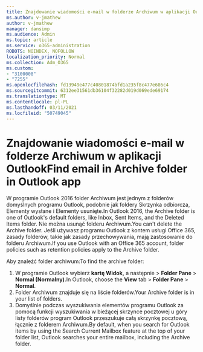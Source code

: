 ```yaml
---
title: Znajdowanie wiadomości e-mail w folderze Archiwum w aplikacji Outlook
ms.author: v-jmathew
author: v-jmathew
manager: dansimp
ms.audience: Admin
ms.topic: article
ms.service: o365-administration
ROBOTS: NOINDEX, NOFOLLOW
localization_priority: Normal
ms.collection: Adm_O365
ms.custom:
- "3100008"
- "7255"
ms.openlocfilehash: fd13949e477c40801874bfd1a235f8c477e686c4
ms.sourcegitcommit: 6312ee31561db36104f32282d019d069ede69174
ms.translationtype: MT
ms.contentlocale: pl-PL
ms.lasthandoff: 03/11/2021
ms.locfileid: "50749045"
---
```

# <a name="find-email-in-archive-folder-in-outlook-app"></a><span data-ttu-id="8dd69-102">Znajdowanie wiadomości e-mail w folderze Archiwum w aplikacji Outlook</span><span class="sxs-lookup"><span data-stu-id="8dd69-102">Find email in Archive folder in Outlook app</span></span>

<span data-ttu-id="8dd69-103">W programie Outlook 2016 folder Archiwum jest jednym z folderów domyślnych programu Outlook, podobnie jak foldery Skrzynka odbiorcza, Elementy wysłane i Elementy usunięte.</span><span class="sxs-lookup"><span data-stu-id="8dd69-103">In Outlook 2016, the Archive folder is one of Outlook's default folders, like Inbox, Sent Items, and the Deleted Items folder.</span></span> <span data-ttu-id="8dd69-104">Nie można usunąć folderu Archiwum.</span><span class="sxs-lookup"><span data-stu-id="8dd69-104">You can't delete the Archive folder.</span></span> <span data-ttu-id="8dd69-105">Jeśli używasz programu Outlook z kontem usługi Office 365, zasady folderów, takie jak zasady przechowywania, mają zastosowanie do folderu Archiwum.</span><span class="sxs-lookup"><span data-stu-id="8dd69-105">If you use Outlook with an Office 365 account, folder policies such as retention policies apply to the Archive folder.</span></span>

<span data-ttu-id="8dd69-106">Aby znaleźć folder archiwum:</span><span class="sxs-lookup"><span data-stu-id="8dd69-106">To find the archive folder:</span></span>

1. <span data-ttu-id="8dd69-107">W programie Outlook wybierz **kartę Widok,** a następnie > **Folder Pane**  >  **Normal (Normalny).**</span><span class="sxs-lookup"><span data-stu-id="8dd69-107">In Outlook, choose the **View** tab > **Folder Pane** > **Normal**.</span></span>
2. <span data-ttu-id="8dd69-108">Folder Archiwum znajduje się na liście folderów.</span><span class="sxs-lookup"><span data-stu-id="8dd69-108">Your Archive folder is in your list of folders.</span></span>
3. <span data-ttu-id="8dd69-109">Domyślnie podczas wyszukiwania elementów programu Outlook za pomocą funkcji wyszukiwania w bieżącej skrzynce pocztowej u góry listy folderów program Outlook przeszukuje całą skrzynkę pocztową, łącznie z folderem Archiwum.</span><span class="sxs-lookup"><span data-stu-id="8dd69-109">By default, when you search for Outlook items by using the Search Current Mailbox feature at the top of your folder list, Outlook searches your entire mailbox, including the Archive folder.</span></span>
